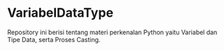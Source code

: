# VariabelDataType
Repository ini berisi tentang materi perkenalan Python yaitu Variabel dan Tipe Data, serta Proses Casting.
